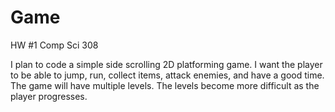 Game
====

HW #1 Comp Sci 308

I plan to code a simple side scrolling 2D platforming game. I want the player to be able to jump, run, collect items, 
attack enemies, and have a good time. The game will have multiple levels. The levels become more difficult as the player
progresses.
